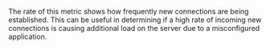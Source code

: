 The rate of this metric shows how frequently new connections are being established. This can be useful in determining if a high rate of incoming new connections is causing additional load on the server due to a misconfigured application.